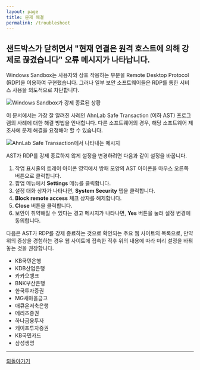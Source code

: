 ```yaml
---
layout: page
title: 문제 해결
permalink: /troubleshoot
---
```

## 샌드박스가 닫히면서 "현재 연결은 원격 호스트에 의해 강제로 끊겼습니다" 오류 메시지가 나타납니다.

Windows Sandbox는 사용자와 상호 작용하는 부분을 Remote Desktop Protocol (RDP)을 이용하여 구현했습니다. 그러나 일부 보안 소프트웨어들은 RDP를 통한 서비스 사용을 의도적으로 차단합니다.

![Windows Sandbox가 강제 종료된 상황](images/SandboxError.png)

이 문서에서는 가장 잘 알려진 사례인 AhnLab Safe Transaction (이하 AST) 프로그램의 사례에 대한 해결 방법을 안내합니다. 다른 소프트웨어의 경우, 해당 소프트웨어 제조사에 문제 해결을 요청해야 할 수 있습니다.

![AhnLab Safe Transaction에서 나타내는 메시지](images/ASTError.png)

AST가 RDP를 강제 종료하지 않게 설정을 변경하려면 다음과 같이 설정을 바꿉니다.

1. 작업 표시줄의 트레이 아이콘 영역에서 방패 모양의 AST 아이콘을 마우스 오른쪽 버튼으로 클릭합니다.
1. 팝업 메뉴에서 **Settings** 메뉴를 클릭합니다.
1. 설정 대화 상자가 나타나면, **System Security** 탭을 클릭합니다.
1. **Block remote access** 체크 상자를 해제합니다.
1. **Close** 버튼을 클릭합니다.
1. 보안이 취약해질 수 있다는 경고 메시지가 나타나면, **Yes** 버튼을 눌러 설정 변경에 동의합니다.

다음은 AST가 RDP를 강제 종료하는 것으로 확인되는 주요 웹 사이트의 목록으로, 만약 위의 증상을 경험하는 경우 웹 사이트에 접속한 직후 위의 내용에 따라 미리 설정을 바꿔 놓는 것을 권장합니다.

- KB국민은행
- KDB산업은행
- 카카오뱅크
- BNK부산은행
- 한국투자증권
- MG새마을금고
- 애큐온저축은행
- 메리츠증권
- 하나금융투자
- 케이프투자증권
- KB국민카드
- 삼성생명

---

[되돌아가기](index.md)
